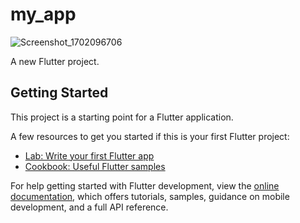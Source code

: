 # my_app
![Screenshot_1702096706](https://github.com/harshq0/calculator_app/assets/153432255/5fad3b8f-47eb-4746-8141-9eef2a5d902a)

A new Flutter project.

## Getting Started

This project is a starting point for a Flutter application.

A few resources to get you started if this is your first Flutter project:

- [Lab: Write your first Flutter app](https://docs.flutter.dev/get-started/codelab)
- [Cookbook: Useful Flutter samples](https://docs.flutter.dev/cookbook)

For help getting started with Flutter development, view the
[online documentation](https://docs.flutter.dev/), which offers tutorials,
samples, guidance on mobile development, and a full API reference.
